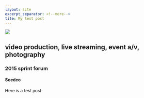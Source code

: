```yaml
---
layout: site
excerpt_separator: <!--more-->
tite: My test post
---
```


<!-- <div class="redhover">
  <div class="redhoverunskew">
    <img src="img/work/CategoryVideo.svg">
  </div>
</div> -->
<img src="{{ site.url }}/images/seedco.jpg">

  ## video production, live streaming, event a/v, photography
  ### 2015 sprint forum
  #### Seedco

<!--more-->

Here is a test post
